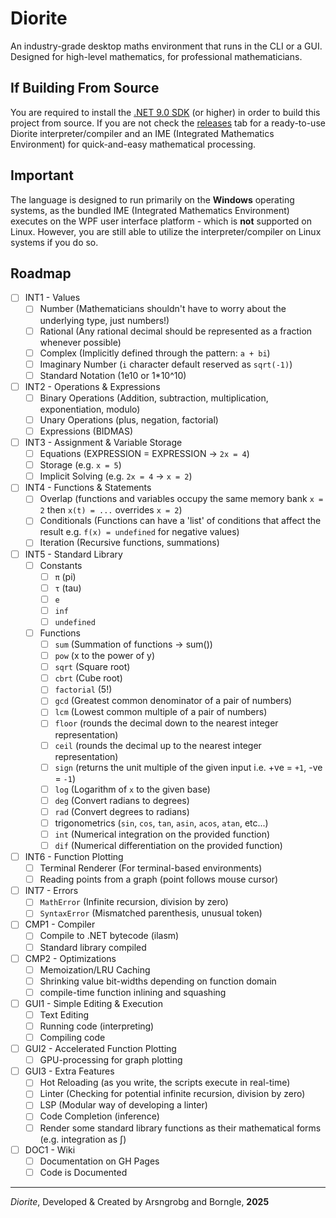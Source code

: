 # Diorite
An industry-grade desktop maths environment that runs in the CLI or a GUI. Designed for high-level mathematics, for
professional mathematicians.

## If Building From Source
You are required to install the [.NET 9.0 SDK](https://dotnet.microsoft.com/download) (or higher) in order to build this
project from source. If you are not check the [releases](https://github.com/Arsngrobg/Diorite/releases) tab for a
ready-to-use Diorite interpreter/compiler and an IME (Integrated Mathematics Environment) for quick-and-easy
mathematical processing.

## Important
The language is designed to run primarily on the **Windows** operating systems, as the bundled IME (Integrated
Mathematics Environment) executes on the WPF user interface platform - which is **not** supported on Linux. However,
you are still able to utilize the interpreter/compiler on Linux systems if you do so.

## Roadmap
- [ ] INT1 - Values
    - [ ] Number (Mathematicians shouldn't have to worry about the underlying type, just numbers!)
    - [ ] Rational (Any rational decimal should be represented as a fraction whenever possible)
    - [ ] Complex (Implicitly defined through the pattern: `a + bi`)
    - [ ] Imaginary Number (`i` character default reserved as `sqrt(-1)`)
    - [ ] Standard Notation (1e10 or 1*10^10)
- [ ] INT2 - Operations & Expressions
    - [ ] Binary Operations (Addition, subtraction, multiplication, exponentiation, modulo)
    - [ ] Unary Operations (plus, negation, factorial)
    - [ ] Expressions (BIDMAS)
- [ ] INT3 - Assignment & Variable Storage
    - [ ] Equations (EXPRESSION = EXPRESSION -> `2x = 4`)
    - [ ] Storage (e.g. `x = 5`)
    - [ ] Implicit Solving (e.g. `2x = 4` -> `x = 2`)
- [ ] INT4 - Functions & Statements
    - [ ] Overlap (functions and variables occupy the same memory bank `x = 2` then `x(t) = ...` overrides `x = 2`)
    - [ ] Conditionals (Functions can have a 'list' of conditions that affect the result e.g. `f(x) = undefined` for 
          negative values)
    - [ ] Iteration (Recursive functions, summations)
- [ ] INT5 - Standard Library
    - [ ] Constants
      - [ ] `π` (pi)
      - [ ] `τ` (tau)
      - [ ] `e`
      - [ ] `inf`
      - [ ] `undefined`
    - [ ] Functions
      - [ ] `sum` (Summation of functions -> sum())
      - [ ] `pow` (x to the power of y)
      - [ ] `sqrt` (Square root)
      - [ ] `cbrt` (Cube root)
      - [ ] `factorial` (5!)
      - [ ] `gcd` (Greatest common denominator of a pair of numbers)
      - [ ] `lcm` (Lowest common multiple of a pair of numbers)
      - [ ] `floor` (rounds the decimal down to the nearest integer representation)
      - [ ] `ceil` (rounds the decimal up to the nearest integer representation)
      - [ ] `sign` (returns the unit multiple of the given input i.e. +ve = `+1`, -ve = `-1`)
      - [ ] `log` (Logarithm of `x` to the given base)
      - [ ] `deg` (Convert radians to degrees)
      - [ ] `rad` (Convert degrees to radians)
      - [ ] trigonometrics (`sin`, `cos`, `tan`, `asin`, `acos`, `atan`, etc...)
      - [ ] `int` (Numerical integration on the provided function)
      - [ ] `dif` (Numerical differentiation on the provided function)
- [ ] INT6 - Function Plotting
    - [ ] Terminal Renderer (For terminal-based environments)
    - [ ] Reading points from a graph (point follows mouse cursor)
- [ ] INT7 - Errors
    - [ ] `MathError` (Infinite recursion, division by zero)
    - [ ] `SyntaxError` (Mismatched parenthesis, unusual token)
- [ ] CMP1 - Compiler
    - [ ] Compile to .NET bytecode (ilasm)
    - [ ] Standard library compiled
- [ ] CMP2 - Optimizations
    - [ ] Memoization/LRU Caching
    - [ ] Shrinking value bit-widths depending on function domain
    - [ ] compile-time function inlining and squashing
- [ ] GUI1 - Simple Editing & Execution
    - [ ] Text Editing
    - [ ] Running code (interpreting)
    - [ ] Compiling code
- [ ] GUI2 - Accelerated Function Plotting
    - [ ] GPU-processing for graph plotting
- [ ] GUI3 - Extra Features
    - [ ] Hot Reloading (as you write, the scripts execute in real-time)
    - [ ] Linter (Checking for potential infinite recursion, division by zero)
    - [ ] LSP (Modular way of developing a linter)
    - [ ] Code Completion (inference)
    - [ ] Render some standard library functions as their mathematical forms (e.g. integration as ∫)
- [ ] DOC1 - Wiki
    - [ ] Documentation on GH Pages
    - [ ] Code is Documented

<hr>
<i>Diorite</i>, Developed & Created by Arsngrobg and Borngle, <b>2025</b>


